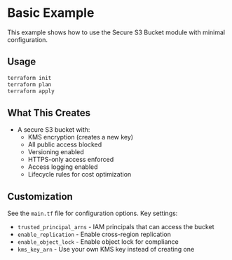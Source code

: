 # Basic Example

This example shows how to use the Secure S3 Bucket module with minimal configuration.

## Usage

```bash
terraform init
terraform plan
terraform apply
```

## What This Creates

- A secure S3 bucket with:
  - KMS encryption (creates a new key)
  - All public access blocked
  - Versioning enabled
  - HTTPS-only access enforced
  - Access logging enabled
  - Lifecycle rules for cost optimization

## Customization

See the `main.tf` file for configuration options. Key settings:

- `trusted_principal_arns` - IAM principals that can access the bucket
- `enable_replication` - Enable cross-region replication
- `enable_object_lock` - Enable object lock for compliance
- `kms_key_arn` - Use your own KMS key instead of creating one